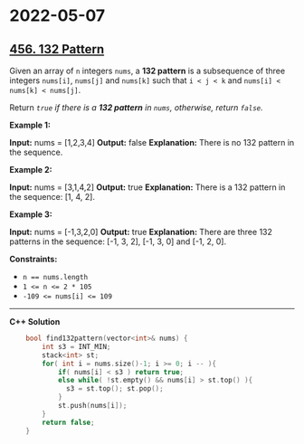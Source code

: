# 2022-05-07

## [456. 132 Pattern](https://leetcode.com/problems/132-pattern/)

Given an array of `n` integers `nums`, a **132 pattern** is a subsequence of three integers `nums[i]`, `nums[j]` and `nums[k]` such that `i < j < k` and `nums[i] < nums[k] < nums[j]`.

Return _`true` if there is a **132 pattern** in `nums`, otherwise, return `false`._

**Example 1:**

**Input:** nums = \[1,2,3,4\]
**Output:** false
**Explanation:** There is no 132 pattern in the sequence.

**Example 2:**

**Input:** nums = \[3,1,4,2\]
**Output:** true
**Explanation:** There is a 132 pattern in the sequence: \[1, 4, 2\].

**Example 3:**

**Input:** nums = \[-1,3,2,0\]
**Output:** true
**Explanation:** There are three 132 patterns in the sequence: \[-1, 3, 2\], \[-1, 3, 0\] and \[-1, 2, 0\].

**Constraints:**

- `n == nums.length`
- `1 <= n <= 2 * 105`
- `-109 <= nums[i] <= 109`

---

**C++ Solution**

```c++
    bool find132pattern(vector<int>& nums) {
        int s3 = INT_MIN;
        stack<int> st;
        for( int i = nums.size()-1; i >= 0; i -- ){
            if( nums[i] < s3 ) return true;
            else while( !st.empty() && nums[i] > st.top() ){
              s3 = st.top(); st.pop();
            }
            st.push(nums[i]);
        }
        return false;
    }
```

